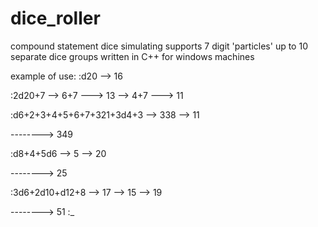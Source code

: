 # dice_roller
compound statement dice simulating
supports 7 digit 'particles'
up to 10 separate dice groups
written in C++ for windows machines

example of use:
:d20
--> 16

:2d20+7
--> 6+7 ---> 13
--> 4+7 ---> 11

:d6+2+3+4+5+6+7+321+3d4+3
--> 338
--> 11

--------> 349

:d8+4+5d6
--> 5
--> 20

--------> 25

:3d6+2d10+d12+8
--> 17
--> 15
--> 19

--------> 51
:_
